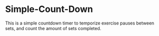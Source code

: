 # Simple-Count-Down
This is a simple countdown timer to temporize exercise pauses between sets, and count the amount of sets completed.

